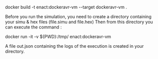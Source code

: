
docker build -t enact:dockeravr-vm --target dockeravr-vm .

Before you run the simulation, you need to create a directory containing your simu & hex files (file.simu and file.hex)
Then from this directory you can execute the command :

docker run -it -v ${PWD}:/tmp/ enact:dockeravr-vm

A file out.json containing the logs of the execution is created in your directory.
